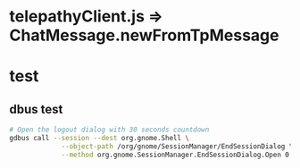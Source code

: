 # telepathyClient.js => ChatMessage.newFromTpMessage

# test

## dbus test
```bash
# Open the logout dialog with 30 seconds countdown
gdbus call --session --dest org.gnome.Shell \
             --object-path /org/gnome/SessionManager/EndSessionDialog \
             --method org.gnome.SessionManager.EndSessionDialog.Open 0 0 30 '[]'

```